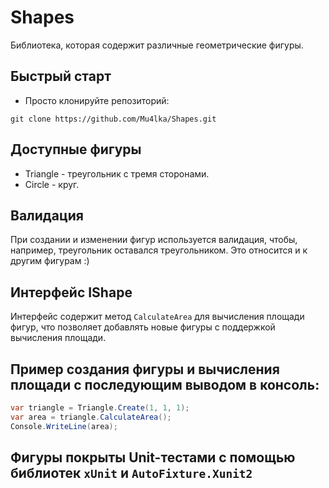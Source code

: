 # Shapes

Библиотека, которая содержит различные геометрические фигуры.

## Быстрый старт
* Просто клонируйте репозиторий:

```
git clone https://github.com/Mu4lka/Shapes.git
```

## Доступные фигуры
* Triangle - треугольник с тремя сторонами.
* Circle - круг.

## Валидация

При создании и изменении фигур используется валидация, чтобы, например, треугольник оставался треугольником. Это относится и к другим фигурам :)

## Интерфейс IShape

Интерфейс содержит метод `CalculateArea` для вычисления площади фигур, что позволяет добавлять новые фигуры с поддержкой вычисления площади.

## Пример создания фигуры и вычисления площади с последующим выводом в консоль:

```csharp
var triangle = Triangle.Create(1, 1, 1);
var area = triangle.CalculateArea();
Console.WriteLine(area);
```

## Фигуры покрыты Unit-тестами с помощью библиотек `xUnit` и `AutoFixture.Xunit2`